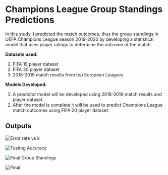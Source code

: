# Champions League Group Standings Predictions

In this study, I predicted the match outcomes, thus the group standings in UEFA Champions League
season 2019-2020 by developing a statistical model that uses player ratings to determine the outcome of the match.

**Datasets used:**
1. FIFA 19 player dataset
2. FIFA 20 player dataset
3. 2018-2019 match results from top European Leagues

**Models Developed:**
1. A predictor model will be developed using 2018-2019 match results and player dataset.
2. After the model is complete it will be used to predict Champions League match outcomes using FIFA 20 player dataset.

<h2>Outputs</h2>

![Error rate vs k](https://raw.githubusercontent.com/rishabh1815769/CL-Predictions/master/Outputs/Error%20rate%20vs%20k.bmp)

![Testing Accuracy](https://raw.githubusercontent.com/rishabh1815769/CL-Predictions/master/Outputs/Testing%20Accuracy.bmp)

![Final Group Standings](https://raw.githubusercontent.com/rishabh1815769/CL-Predictions/master/Outputs/Final%20Group%20Points.bmp)

![Final](https://raw.githubusercontent.com/rishabh1815769/CL-Predictions/master/Outputs/Final.bmp)
